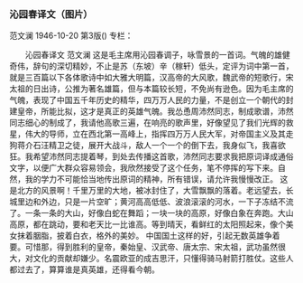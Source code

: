 ### 沁园春译文（图片）
范文澜
1946-10-20
第3版()
专栏：

　　沁园春译文
    范文澜
    这是毛主席用沁园春调子，咏雪景的一首词。气魄的雄健奇伟，辞句的深切精妙，不止是苏（东坡）辛（稼轩）低头，定评为词中第一首，就是三百篇以下各体歌诗中如大雅大明篇，汉高帝的大风歌，魏武帝的短歌行，宋太祖的日出诗，公推为著名雄篇，但与本篇较长短，不免尚有逊色。因为毛主席的气魄，表现了中国五千年历史的精华，四万万人民的力量，不是创立一个朝代的封建皇帝，所能比拟，这才是真正的英雄气魄。我怂恿周沛然同志，制成歌谱，沛然同志细心的制成了，我请他高歌三遍，在响亮的歌声里，好像望见了我们光辉的救星，伟大的导师，立在西北第一高峰上，指挥四万万人民大军，对帝国主义及其走狗蒋介石汪精卫之徒，展开大战斗，敌人一个一个的倒下去，我身似飞，我喜欲狂。我希望沛然同志提着琴，到处去传播这首歌，沛然同志要求我把原词译成通俗文字，以便广大群众容易领会，我欣然接受了这个任务，笔不停挥的写下来。自然，我的学力不可能恰当地传出原词的精神，所有错误，请允许我慢慢改正。
    这是北方的风景啊！千里万里的大地，被冰封住了，大雪飘飘的落着。老远望去，长城里边和外边，只是一片空旷；黄河高高低低、波浪滚滚的河水，一下子冻结不流了。一条一条的大山，好像白蛇在舞蹈；一块一块的高原，好像白象在奔跑。大山高原，都在跳动，要和老天比一比谁高。等到晴天，看鲜红的太阳照起来，像个美女抹着胭脂，披着白衣，格外的美妙。
    中国国土这样的好，引起无数英雄争着要。可惜那，得到胜利的皇帝，秦始皇、汉武帝、唐太宗、宋太祖，武功虽然很大，对文化的贡献却嫌少。名震欧亚的成吉思汗，只懂得骑马射箭打胜仗。这些人都过去了，算算谁是真英雄，还得看今朝。
